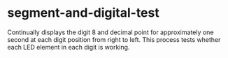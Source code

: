 # segment-and-digital-test
Continually displays the digit 8 and decimal point for approximately one second at each digit position from right to left. This process tests whether each LED element in each digit is working.

